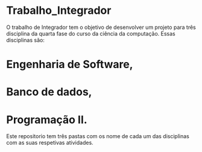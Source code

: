 # Trabalho_Integrador

O trabalho de Integrador tem o objetivo de desenvolver um projeto para três disciplina da quarta fase do curso da ciência da computação. 
Essas disciplinas são:
# Engenharia de Software,
# Banco de dados,
# Programação II.
Este repositorio tem três pastas com os nome de cada um das disciplinas com as suas respetivas atividades.

